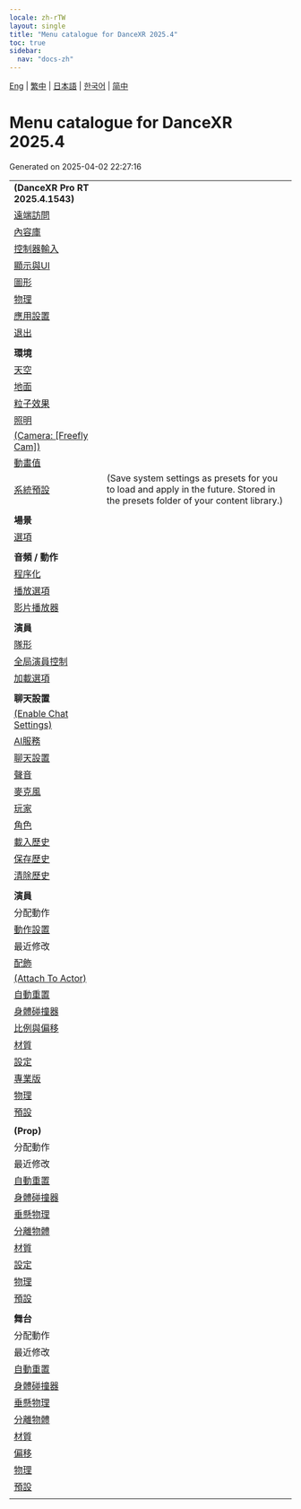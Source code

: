 ```yaml
---
locale: zh-rTW
layout: single
title: "Menu catalogue for DanceXR 2025.4"
toc: true
sidebar:
  nav: "docs-zh"
---
```


[Eng](/dancexr/menu/2025.4/menu) | [繁中](/tw/dancexr/menu/2025.4/menu) | [日本語](/jp/dancexr/menu/2025.4/menu) | [한국어](/kr/dancexr/menu/2025.4/menu) | [简中](/zh/dancexr/menu/2025.4/menu)

# Menu catalogue for DanceXR 2025.4

Generated on 2025-04-02 22:27:16

| | |
| :--- | :--- |
| **(DanceXR Pro RT 2025.4.1543)** |  |
| [遠端訪問](system/remote_access) |  | 
| [內容庫](system/library) |  | 
| [控制器輸入](system/input_settings) |  | 
| [顯示與UI](system/screen) |  | 
| [圖形](system/graphics) |  | 
| [物理](system/physics) |  | 
| [應用設置](system/application_settings) |  | 
| [退出](system/exit) |  | 
| | |
| **環境** |  |
| [天空](scene/sky) |  | 
| [地面](scene/ground) |  | 
| [粒子效果](scene/particles) |  | 
| [照明](scene/lighting) |  | 
| [(Camera: [Freefly Cam])](scene/cameras) |  | 
| [動畫值](scene/auto_updates) |  | 
| [系統預設](scene/system_presets) | (Save system settings as presets for you to load and apply in the future. Stored in the presets folder of your content library.) | 
| | |
| **場景** |  |
| [選項](stage/scene) |  | 
| | |
| **音頻 / 動作** |  |
| [程序化](motion/procedural) |  | 
| [播放選項](motion/motion_loader) |  | 
| [影片播放器](motion/video_player) |  | 
| | |
| **演員** |  |
| [隊形](actors/formation) |  | 
| [全局演員控制](actors/global_actor_control) |  | 
| [加載選項](actors/loader_options) |  | 
| | |
| **聊天設置** |  |
| [(Enable Chat Settings)](chat/enabled) |  | 
| [AI服務](chat/ai_service) |  | 
| [聊天設置](chat/chat_settings) |  | 
| [聲音](chat/voice) |  | 
| [麥克風](chat/microphone) |  | 
| [玩家](chat/chat_player) |  | 
| [角色](chat/characters) |  | 
| [載入歷史](chat/load_history) |  | 
| [保存歷史](chat/save_history) |  | 
| [清除歷史](chat/clear_history) |  | 
| | |
| **演員** |  |
| 分配動作 | |
| [動作設置](actor/actor_motion) |  | 
| 最近修改 | |
| [配飾](actor/accessory) |  | 
| [(Attach To Actor)](actor/attach_to_actor) |  | 
| [自動重置](actor/auto_reset) |  | 
| [身體碰撞器](actor/body_colliders) |  | 
| [比例與偏移](actor/scale_&_offset) |  | 
| [材質](actor/materials) |  | 
| [設定](actor/all_settings) |  | 
| [專業版](actor/pro_tools) |  | 
| [物理](actor/model_physics) |  | 
| [預設](actor/actor_presets) |  | 
| | |
| **(Prop)** |  |
| 分配動作 | |
| 最近修改 | |
| [自動重置](prop/auto_reset) |  | 
| [身體碰撞器](prop/body_colliders) |  | 
| [垂懸物理](prop/cloth_physics) |  | 
| [分離物體](prop/detach_object) |  | 
| [材質](prop/materials) |  | 
| [設定](prop/settings) |  | 
| [物理](prop/model_physics) |  | 
| [預設](prop/actor_presets) |  | 
| | |
| **舞台** |  |
| 分配動作 | |
| 最近修改 | |
| [自動重置](stage/auto_reset) |  | 
| [身體碰撞器](stage/body_colliders) |  | 
| [垂懸物理](stage/cloth_physics) |  | 
| [分離物體](stage/detach_object) |  | 
| [材質](stage/materials) |  | 
| [偏移](stage/offset) |  | 
| [物理](stage/model_physics) |  | 
| [預設](stage/actor_presets) |  | 
| | |


